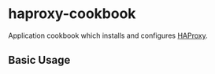 # haproxy-cookbook
Application cookbook which installs and configures [HAProxy][0].

## Basic Usage

[0]: http://www.haproxy.org
